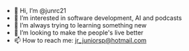 - 👋 Hi, I’m @junrc21
- 👀 I’m interested in software development, AI and podcasts
- 🌱 I’m always trying to learning something new 
- 💞️ I’m looking to make the people's live better
- 📫 How to reach me: jr_juniorsp@hotmail.com

<!---
junrc21/junrc21 is a ✨ special ✨ repository because its `README.md` (this file) appears on your GitHub profile.
You can click the Preview link to take a look at your changes.
--->
